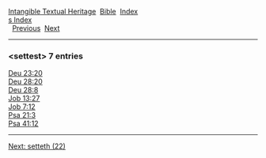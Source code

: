 [Intangible Textual Heritage](../../index)  [Bible](../index) 
[Index](index)   
[s Index](_s_)  
  [Previous](c10045)  [Next](c10047) 

------------------------------------------------------------------------

### &lt;settest&gt; 7 entries

[Deu 23:20](../kjv/deu023.htm#020)  
[Deu 28:20](../kjv/deu028.htm#020)  
[Deu 28:8](../kjv/deu028.htm#008)  
[Job 13:27](../kjv/job013.htm#027)  
[Job 7:12](../kjv/job007.htm#012)  
[Psa 21:3](../kjv/psa021.htm#003)  
[Psa 41:12](../kjv/psa041.htm#012)  

------------------------------------------------------------------------

[Next: setteth (22)](c10047)
